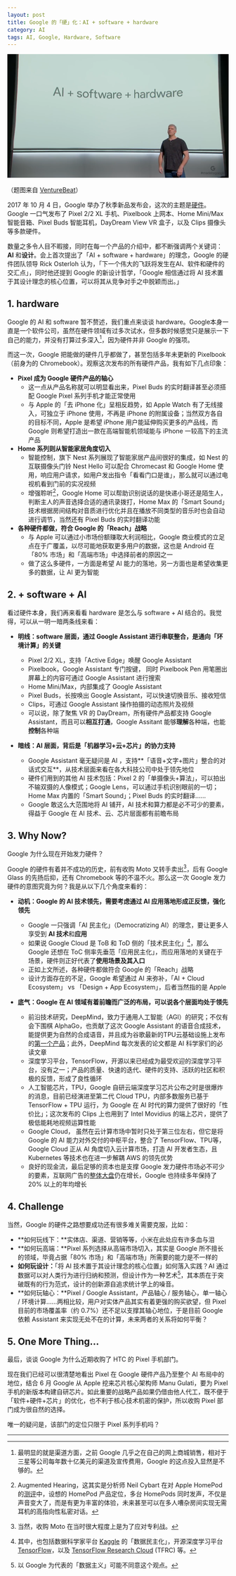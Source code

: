 ```yaml
---
layout: post
title: Google 的「硬」化：AI + software + hardware
category: AI
tags: AI, Google, Hardware, Software
---
```


![AI + software + hardware](/images/intersection.png)

（题图来自 [VentureBeat](https://venturebeat.com/2017/10/04/google-hardware-boss-rick-osterloh-says-ai-drives-companys-device-design-philosophy/)）



2017 年 10 月 4 日，Google 举办了秋季新品发布会，这次的主题是[硬件](https://www.youtube.com/watch?v=0YGoxbeSzLc)。Google 一口气发布了 Pixel 2/2 XL 手机、Pixelbook 上网本、Home Mini/Max 智能音箱、Pixel Buds 智能耳机，DayDream View VR 盒子，以及 Clips 摄像头等多款硬件。

数量之多令人目不暇接，同时在每一个产品的介绍中，都不断强调两个关键词：**AI** 和**设计**。会上首次提出了「AI + software + hardware」的理念，Google 的硬件团队领导 Rick Osterloh 认为，「下一个伟大的飞跃将发生在AI、软件和硬件的交汇点」，同时他还提到 Google 的新设计哲学，「Google 相信通过将 AI 技术置于其设计理念的核心位置，可以将其从竞争对手之中脱颖而出。」



## 1. hardware
Google 的 AI 和 software 暂不赘述，我们重点来谈谈 hardware。Google本身一直是一个软件公司，虽然在硬件领域有过多次试水，但多数时候感觉只是展示一下自己的能力，并没有打算过多深入[^1]，因为硬件并非 Google 的强项。

而这一次，Google 把能做的硬件几乎都做了，甚至包括多年未更新的 Pixelbook（前身为的 Chromebook）。观察这次发布的所有硬件产品，我有如下几点印象：

- **Pixel 成为 Google 硬件产品的轴心**
  - 这一点从产品名称就可以明显看出来，Pixel Buds 的实时翻译甚至必须搭配 Google Pixel 系列手机才能正常使用
  - 与 Apple 的「去 iPhone 化」呈相反趋势，如 Apple Watch 有了无线接入，可独立于 iPhone 使用，不再是 iPhone 的附属设备；当然双方各自的目标不同，Apple 是希望 iPhone 用户能延伸购买更多的产品线，而 Google 则希望打造出一款在高端智能机领域能与 iPhone 一较高下的主流产品
- **Home 系列则从智能家居角度切入**
  - 智能控制，旗下 Nest 系列展现了智能家居产品间很好的集成，如 Nest 的互联摄像头门铃 Nest Hello 可以配合 Chromecast 和 Google Home 使用，响应用户请求，如用户发出指令「看看门口是谁」，那么就可以通过电视机看到门前的实况视频
  - 增强聆听[^2]，Google Home 可以帮助识别说话的是快递小哥还是陌生人，判断主人的声音选择合适的通讯录拨打，Home Max 的「Smart Sound」技术根据房间结构对音质进行优化并且在播放不同类型的音乐时也会自动进行调节，当然还有 Pixel Buds 的实时翻译功能
- **各种硬件都做，符合 Google 的「Reach」战略**
  - 与 Apple 可以通过小市场份额赚取大利润相比，Google 商业模式的立足点在于广覆盖，以尽可能地获取更多用户的数据，这也是 Android 在「80% 市场」和「高端市场」中选择前者的原因之一
  - 做了这么多硬件，一方面是希望 AI 能力的落地，另一方面也是希望收集更多的数据，让 AI 更为智能



## 2. + software + AI

看过硬件本身，我们再来看看 hardware 是怎么与 software + AI 结合的。我觉得，可以从一明一暗两条线来看：

- **明线：software 层面，通过 Google Assistant 进行串联整合，是通向「环境计算」的关键**

  - Pixel 2/2 XL，支持「Active Edge」唤醒 Google Assistant
  - Pixelbook，Google Assistant 专门按键， 同时 Pixelbook Pen 用笔圈出屏幕上的内容可通过 Google Assistant 进行搜索
  - Home Mini/Max，内部集成了 Google Assistant
  - Pixel Buds，长按唤出 Google Assistant，可以快速切换音乐、接收短信
  - Clips，可通过 Google Assistant 操作拍摄的动态照片及视频
  - 可以说，除了聚焦 VR 的 DayDream，所有硬件产品都支持 Google Assistant，而且可以**相互打通**，Google Assitant 能够**理解**各种端，也能**控制**各种端

- **暗线：AI 层面，背后是「机器学习+云+芯片」的协力支持**

  - Google Assistant 毫无疑问是 AI ，支持**「语音+文字+图片」整合的对话式交互**，从技术层面来看在各大科技公司中处于领先地位
  - 硬件们用到的其他 AI 技术包括：Pixel 2 的「单摄像头+算法」，可以拍出不输双摄的人像模式；Google Lens，可以通过手机识别眼前的一切；Home Max 内置的「Smart Sound」；Pixel Buds 的实时翻译……
  - Google 敢这么大范围地将 AI 铺开，AI 技术和算力都是必不可少的要素，得益于 Google 在 AI 技术、云、芯片层面都有前瞻布局



## 3. Why Now?
Google 为什么现在开始发力硬件？

Google 的硬件有着并不成功的历史，前有收购 Moto 又转手卖出[^3]，后有 Google Glass 的先扬后抑，还有 Chromebook 等的不温不火。那么这一次 Google 发力硬件的意图究竟为何？我是从以下几个角度来看的：

- **动机：Google 的 AI 技术领先，需要考虑通过 AI 应用落地形成正反馈，强化领先**

  - Google 一只强调「AI 民主化」（Democratizing AI）的理念，要让更多人享受到 **AI 技术**和**应用**
  - 如果说 Google Cloud 是 ToB 和 ToD 侧的「技术民主化」[^4]，那么 Google 还想在 ToC 侧率先垂范「应用民主化」，而应用落地的关键在于场景，硬件则正好代表了**使用场景及其入口**
  - 正如上文所述，各种硬件都做符合 Google 的「Reach」战略
  - 设计方面存在的不足，Google 希望通过 AI 来弥补，「AI + Cloud Ecosystem」 vs 「Design + App Ecosystem」，后者当然指的是 Apple

- **底气：Google 在 AI 领域有着前瞻而广泛的布局，可以说各个层面均处于领先**

  - 前沿技术研究，DeepMind，致力于通用人工智能（AGI）的研究；不仅有会下围棋 AlphaGo，也贡献了这次 Google Assistant 的语音合成技术，能提供更为自然的合成语音，并且成为谷歌最新的TPU云基础设施上发布的[第一个产品](https://deepmind.com/blog/wavenet-launches-google-assistant/)；此外，DeepMind 每次发表的论文都是 AI 科学家们的必读文章
  - 深度学习平台，TensorFlow，开源以来已经成为最受欢迎的深度学习平台，没有之一；产品的质量、快速的迭代、硬件的支持、活跃的社区和积极的反馈，形成了良性循环
  - 人工智能芯片，TPU，Google 自研云端深度学习芯片公布之时是很爆炸的消息，目前已经演进至第二代 Cloud TPU，内部多数服务已基于 TensorFlow + TPU 运行，为 Google 在 AI 时代的算力提供了很好的「性价比」；这次发布的 Clips 上也用到了 Intel Movidius 的端上芯片，提供了极低能耗地视频运算性能
  - Google Cloud， 虽然在云计算市场中暂时只处于第三位左右，但它是将 Google 的 AI 能力对外交付的中枢平台，整合了 TensorFlow、TPU等，Google Cloud 正从 AI 角度切入云计算市场，打造 AI 开发者生态，且 Kubernetes 等技术也在进一步解耦 AWS 的领先优势
  - 良好的现金流，最后足够的资本也是支撑 Google 发力硬件市场必不可少的要素，互联网广告的[整体大盘](http://ben-evans.com/benedictevans/2017/4/24/ten-year-futures)仍在增长，Google 也持续多年保持了 20% 以上的年均增长



## 4. Challenge

当然，Google 的硬件之路想要成功还有很多难关需要克服，比如：

- **如何玩线下：**实体店、渠道、营销等等，小米在此处应有许多血与泪
- **如何玩高端：**Pixel 系列选择从高端市场切入，其实是 Google 所不擅长的领域，毕竟占据「80% 市场」和「高端市场」所需要的能力是不一样的
- **如何玩设计：**「将 AI 技术置于其设计理念的核心位置」如何落入实践？AI 通过数据可以对人类行为进行归纳和预测，但设计作为一种艺术[^5]，其本质在于突破既有的行为范式，设计的创新源自追求统计学上的噪音。
- **如何玩轴心：**Pixel / Google Assistant，产品轴心 / 服务轴心，单一轴心 / 环境计算……两相比较，用户对实体产品其实有着更强的购买欲望，但 Pixel 目前的市场覆盖率（约 0.7%）还不足以支撑其轴心地位，于是目前 Google 依赖 Assistant 来实现无处不在的计算，未来两者的关系将如何平衡？



## 5. One More Thing...

最后，谈谈 Google 为什么近期收购了 HTC 的 Pixel 手机部门。

现在我们已经可以很清楚地看出 Pixel 在 Google 硬件产品乃至整个 AI 布局中的地位，结合 6 月 Google 从 Apple 挖来芯片核心架构师 Manu Gulati，要为 Pixel 手机的新版本构建自研芯片。如此重要的战略产品如果仍借由他人代工，既不便于「软件+硬件+芯片」的优化，也不利于核心技术机密的保护，所以收购 Pixel 部门成为很自然的选择。

唯一的疑问是，该部门的定位只限于 Pixel 系列手机吗？

----

[^1]: 最明显的就是渠道方面，之前 Google 几乎之在自己的网上商城销售，相对于三星等公司每年数十亿美元的渠道及宣传费用，Google 的这点投入显然是不够的。
[^2]: Augmented Hearing，这其实是分析师 Neil Cybart 在对 Apple HomePod 的[测评](https://www.aboveavalon.com/notes/2017/6/14/homepod)中，设想的 HomePod 产品定位，多台 HomePods 同时发声，不仅是声音变大了，而是有更为丰富的体验，未来甚至可以在多人嘈杂房间实现无需耳机的高指向性私密对话。
[^3]: 当然，收购 Moto 在当时很大程度上是为了应对专利战。
[^4]: 其中，也包括数据科学家平台 [Kaggle](https://www.kaggle.com/) 的「数据民主化」，开源深度学习平台 [TensorFlow](https://www.tensorflow.org/)，以及 [TensorFlow Research Cloud](https://www.tensorflow.org/tfrc) (TFRC) 等。
[^5]: 以 Google 为代表的「数据主义」可能不同意这个观点。